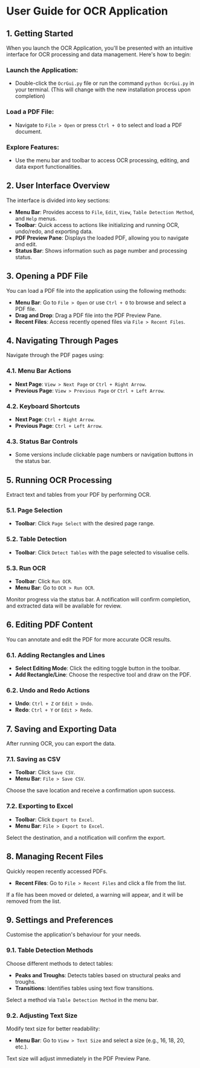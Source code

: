 # User Guide for OCR Application

## 1. Getting Started

When you launch the OCR Application, you'll be presented with an intuitive interface for OCR processing and data management. Here's how to begin:

### Launch the Application:
- Double-click the `OcrGui.py` file or run the command `python OcrGui.py` in your terminal. (This will change with the new installation process upon completion)

### Load a PDF File:
- Navigate to `File > Open` or press `Ctrl + O` to select and load a PDF document.

### Explore Features:
- Use the menu bar and toolbar to access OCR processing, editing, and data export functionalities.

## 2. User Interface Overview

The interface is divided into key sections:

- **Menu Bar**: Provides access to `File`, `Edit`, `View`, `Table Detection Method`, and `Help` menus.
- **Toolbar**: Quick access to actions like initializing and running OCR, undo/redo, and exporting data.
- **PDF Preview Pane**: Displays the loaded PDF, allowing you to navigate and edit.
- **Status Bar**: Shows information such as page number and processing status.

## 3. Opening a PDF File

You can load a PDF file into the application using the following methods:

- **Menu Bar**: Go to `File > Open` or use `Ctrl + O` to browse and select a PDF file.
- **Drag and Drop**: Drag a PDF file into the PDF Preview Pane.
- **Recent Files**: Access recently opened files via `File > Recent Files`.

## 4. Navigating Through Pages

Navigate through the PDF pages using:

### 4.1. Menu Bar Actions
- **Next Page**: `View > Next Page` or `Ctrl + Right Arrow`.
- **Previous Page**: `View > Previous Page` or `Ctrl + Left Arrow`.

### 4.2. Keyboard Shortcuts
- **Next Page**: `Ctrl + Right Arrow`.
- **Previous Page**: `Ctrl + Left Arrow`.

### 4.3. Status Bar Controls
- Some versions include clickable page numbers or navigation buttons in the status bar.

## 5. Running OCR Processing

Extract text and tables from your PDF by performing OCR.

### 5.1. Page Selection
- **Toolbar**: Click `Page Select` with the desired page range.

### 5.2. Table Detection
- **Toolbar**: Click `Detect Tables` with the page selected to visualise cells.

### 5.3. Run OCR
- **Toolbar**: Click `Run OCR`.
- **Menu Bar**: Go to `OCR > Run OCR`.

Monitor progress via the status bar. A notification will confirm completion, and extracted data will be available for review.

## 6. Editing PDF Content

You can annotate and edit the PDF for more accurate OCR results.

### 6.1. Adding Rectangles and Lines
- **Select Editing Mode**: Click the editing toggle button in the toolbar.
- **Add Rectangle/Line**: Choose the respective tool and draw on the PDF.

### 6.2. Undo and Redo Actions
- **Undo**: `Ctrl + Z` or `Edit > Undo`.
- **Redo**: `Ctrl + Y` or `Edit > Redo`.

## 7. Saving and Exporting Data

After running OCR, you can export the data.

### 7.1. Saving as CSV
- **Toolbar**: Click `Save CSV`.
- **Menu Bar**: `File > Save CSV`.

Choose the save location and receive a confirmation upon success.

### 7.2. Exporting to Excel
- **Toolbar**: Click `Export to Excel`.
- **Menu Bar**: `File > Export to Excel`.

Select the destination, and a notification will confirm the export.

## 8. Managing Recent Files

Quickly reopen recently accessed PDFs.

- **Recent Files**: Go to `File > Recent Files` and click a file from the list.

If a file has been moved or deleted, a warning will appear, and it will be removed from the list.

## 9. Settings and Preferences

Customise the application's behaviour for your needs.

### 9.1. Table Detection Methods
Choose different methods to detect tables:

- **Peaks and Troughs**: Detects tables based on structural peaks and troughs.
- **Transitions**: Identifies tables using text flow transitions.

Select a method via `Table Detection Method` in the menu bar.

### 9.2. Adjusting Text Size
Modify text size for better readability:

- **Menu Bar**: Go to `View > Text Size` and select a size (e.g., 16, 18, 20, etc.).

Text size will adjust immediately in the PDF Preview Pane.
